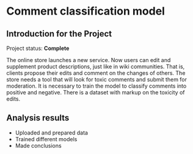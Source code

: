 # Comment classification model

## Introduction for the Project 

Project status: **Complete**

The online store launches a new service. Now users can edit and supplement product descriptions, just like in wiki communities. That is, clients propose their edits and comment on the changes of others. The store needs a tool that will look for toxic comments and submit them for moderation.
It is necessary to train the model to classify comments into positive and negative. There is a dataset with markup on the toxicity of edits.

## Analysis results

* Uploaded and prepared data
* Trained different models
* Made conclusions
